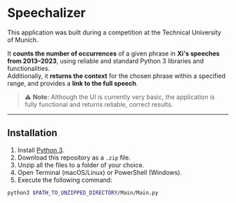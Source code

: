# Speechalizer

This application was built during a competition at the Technical University of Munich.

It **counts the number of occurrences** of a given phrase in **Xi's speeches from 2013–2023**, using reliable and standard Python 3 libraries and functionalities.  
Additionally, it **returns the context** for the chosen phrase within a specified range, and provides a **link to the full speech**.

> ⚠️ **Note:** Although the UI is currently very basic, the application is fully functional and returns reliable, correct results.

---

## Installation

1. Install [Python 3](https://www.python.org/downloads/).
2. Download this repository as a `.zip` file.
3. Unzip all the files to a folder of your choice.
4. Open Terminal (macOS/Linux) or PowerShell (Windows).
5. Execute the following command:

```bash
python3 $PATH_TO_UNZIPPED_DIRECTORY/Main/Main.py
